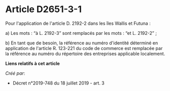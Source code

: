 # Article D2651-3-1

Pour l'application de l'article D. 2192-2 dans les îles Wallis et Futuna :

a) Les mots : “à L. 2192-3” sont remplacés par les mots : “et L. 2192-2” ;

b) En tant que de besoin, la référence au numéro d'identité déterminé en application de l'article R. 123-221 du code de
commerce est remplacée par la référence au numéro du répertoire des entreprises applicable localement.

**Liens relatifs à cet article**

_Créé par_:

  - Décret n°2019-748 du 18 juillet 2019 - art. 3
